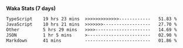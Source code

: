 
<b>Waka Stats (7 days)</b>

<!--START_SECTION:waka-->

```txt
TypeScript    19 hrs 23 mins  >>>>>>>>>>>>>------------   51.83 %
JavaScript    10 hrs 21 mins  >>>>>>>------------------   27.70 %
Other         5 hrs 29 mins   >>>>---------------------   14.69 %
JSON          1 hr 5 mins     >------------------------   02.90 %
Markdown      41 mins         -------------------------   01.86 %
```

<!--END_SECTION:waka-->
